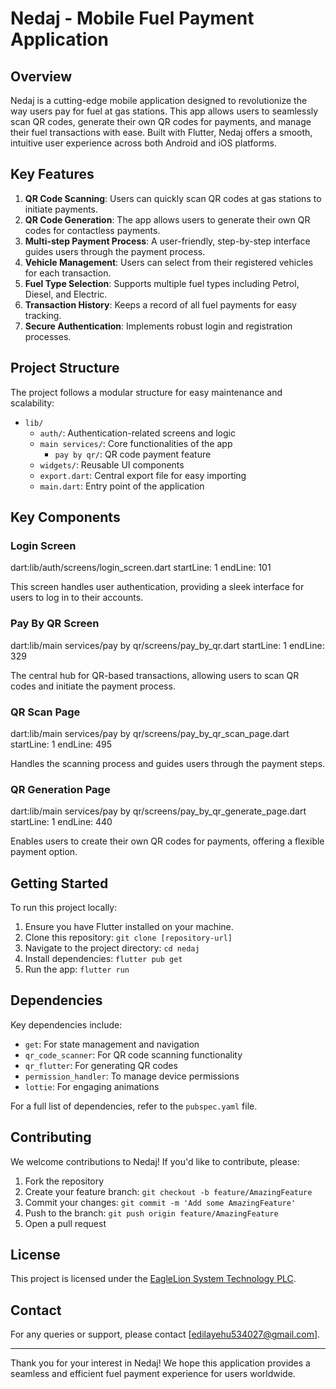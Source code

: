 # Nedaj - Mobile Fuel Payment Application

## Overview

Nedaj is a cutting-edge mobile application designed to revolutionize the way users pay for fuel at gas stations. This app allows users to seamlessly scan QR codes, generate their own QR codes for payments, and manage their fuel transactions with ease. Built with Flutter, Nedaj offers a smooth, intuitive user experience across both Android and iOS platforms.

## Key Features

1. **QR Code Scanning**: Users can quickly scan QR codes at gas stations to initiate payments.
2. **QR Code Generation**: The app allows users to generate their own QR codes for contactless payments.
3. **Multi-step Payment Process**: A user-friendly, step-by-step interface guides users through the payment process.
4. **Vehicle Management**: Users can select from their registered vehicles for each transaction.
5. **Fuel Type Selection**: Supports multiple fuel types including Petrol, Diesel, and Electric.
6. **Transaction History**: Keeps a record of all fuel payments for easy tracking.
7. **Secure Authentication**: Implements robust login and registration processes.

## Project Structure

The project follows a modular structure for easy maintenance and scalability:

- `lib/`
  - `auth/`: Authentication-related screens and logic
  - `main services/`: Core functionalities of the app
    - `pay by qr/`: QR code payment feature
  - `widgets/`: Reusable UI components
  - `export.dart`: Central export file for easy importing
  - `main.dart`: Entry point of the application

## Key Components

### Login Screen
dart:lib/auth/screens/login_screen.dart
startLine: 1
endLine: 101

This screen handles user authentication, providing a sleek interface for users to log in to their accounts.

### Pay By QR Screen
dart:lib/main services/pay by qr/screens/pay_by_qr.dart
startLine: 1
endLine: 329

The central hub for QR-based transactions, allowing users to scan QR codes and initiate the payment process.

### QR Scan Page
dart:lib/main services/pay by qr/screens/pay_by_qr_scan_page.dart
startLine: 1
endLine: 495

Handles the scanning process and guides users through the payment steps.

### QR Generation Page
dart:lib/main services/pay by qr/screens/pay_by_qr_generate_page.dart
startLine: 1
endLine: 440

Enables users to create their own QR codes for payments, offering a flexible payment option.

## Getting Started

To run this project locally:

1. Ensure you have Flutter installed on your machine.
2. Clone this repository: `git clone [repository-url]`
3. Navigate to the project directory: `cd nedaj`
4. Install dependencies: `flutter pub get`
5. Run the app: `flutter run`

## Dependencies

Key dependencies include:
- `get`: For state management and navigation
- `qr_code_scanner`: For QR code scanning functionality
- `qr_flutter`: For generating QR codes
- `permission_handler`: To manage device permissions
- `lottie`: For engaging animations

For a full list of dependencies, refer to the `pubspec.yaml` file.

## Contributing

We welcome contributions to Nedaj! If you'd like to contribute, please:

1. Fork the repository
2. Create your feature branch: `git checkout -b feature/AmazingFeature`
3. Commit your changes: `git commit -m 'Add some AmazingFeature'`
4. Push to the branch: `git push origin feature/AmazingFeature`
5. Open a pull request

## License

This project is licensed under the [EagleLion System Technology PLC](LICENSE).

## Contact

For any queries or support, please contact [edilayehu534027@gmail.com].

---

Thank you for your interest in Nedaj! We hope this application provides a seamless and efficient fuel payment experience for users worldwide.